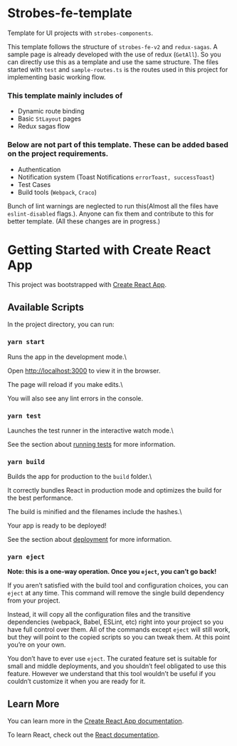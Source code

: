# Strobes-fe-template

Template for UI projects with `strobes-components`.

This template follows the structure of `strobes-fe-v2` and `redux-sagas`. A sample page is already developed with the use of redux (`GetAll`). So you can directly use this as a template and use the same structure. The files started with `test` and `sample-routes.ts` is the routes used in this project for implementing basic working flow.

### This template mainly includes of

-   Dynamic route binding
-   Basic `StLayout` pages
-   Redux sagas flow

### Below are not part of this template. These can be added based on the project requirements.

-   Authentication
-   Notification system (Toast Notifications `errorToast, successToast`)
-   Test Cases
-   Build tools (`Webpack`, `Craco`)

Bunch of lint warnings are neglected to run this(Almost all the files have `eslint-disabled` flags.). Anyone can fix them and contribute to this for better template. (All these changes are in progress.)

# Getting Started with Create React App

This project was bootstrapped with [Create React App](https://github.com/facebook/create-react-app).

## Available Scripts

In the project directory, you can run:

### `yarn start`

Runs the app in the development mode.\

Open [http://localhost:3000](http://localhost:3000) to view it in the browser.

The page will reload if you make edits.\

You will also see any lint errors in the console.

### `yarn test`

Launches the test runner in the interactive watch mode.\

See the section about [running tests](https://facebook.github.io/create-react-app/docs/running-tests) for more information.

### `yarn build`

Builds the app for production to the `build` folder.\

It correctly bundles React in production mode and optimizes the build for the best performance.

The build is minified and the filenames include the hashes.\

Your app is ready to be deployed!

See the section about [deployment](https://facebook.github.io/create-react-app/docs/deployment) for more information.

### `yarn eject`

**Note: this is a one-way operation. Once you `eject`, you can’t go back!**

If you aren’t satisfied with the build tool and configuration choices, you can `eject` at any time. This command will remove the single build dependency from your project.

Instead, it will copy all the configuration files and the transitive dependencies (webpack, Babel, ESLint, etc) right into your project so you have full control over them. All of the commands except `eject` will still work, but they will point to the copied scripts so you can tweak them. At this point you’re on your own.

You don’t have to ever use `eject`. The curated feature set is suitable for small and middle deployments, and you shouldn’t feel obligated to use this feature. However we understand that this tool wouldn’t be useful if you couldn’t customize it when you are ready for it.

## Learn More

You can learn more in the [Create React App documentation](https://facebook.github.io/create-react-app/docs/getting-started).

To learn React, check out the [React documentation](https://reactjs.org/).
